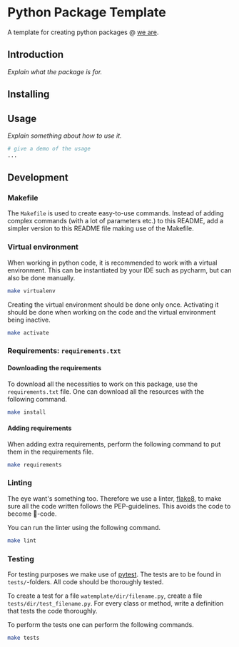 # Python Package Template

A template for creating python packages @ [we are](https://we-are.be?utm_source=github).

## Introduction

_Explain what the package is for._

## Installing

## Usage

_Explain something about how to use it._

```python
# give a demo of the usage
...
```

## Development

### Makefile

The `Makefile` is used to create easy-to-use commands. Instead of adding complex commands (with a lot of parameters
etc.) to this README, add a simpler version to this README file making use of the Makefile.

### Virtual environment

When working in python code, it is recommended to work with a virtual environment. This can be instantiated by your IDE
such as pycharm, but can also be done manually.

```bash
make virtualenv
```

Creating the virtual environment should be done only once. Activating it should be done when working on the code and the
virtual environment being inactive.

```bash
make activate
```

### Requirements: `requirements.txt`

#### Downloading the requirements

To download all the necessities to work on this package, use the `requirements.txt` file. One can download all the
resources with the following command.

```bash
make install
```

#### Adding requirements

When adding extra requirements, perform the following command to put them in the requirements file.

```bash
make requirements
```

### Linting

The eye want's something too. Therefore we use a linter, [flake8](https://pypi.org/project/flake8/), to make sure all
the code written follows the PEP-guidelines. This avoids the code to become 🍝-code.

You can run the linter using the following command.

```bash
make lint
```

### Testing

For testing purposes we make use of [pytest](https://pypi.org/project/pytest/). The tests are to be found in
`tests/`-folders. All code should be thoroughly tested.

To create a test for a file `watemplate/dir/filename.py`, create a file `tests/dir/test_filename.py`. For every class or
method, write a definition that tests the code thoroughly.

To perform the tests one can perform the following commands.

``` bash
make tests
```